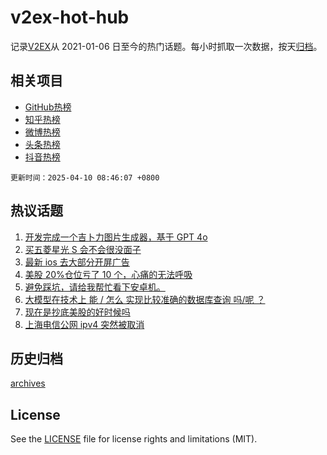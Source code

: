 # v2ex-hot-hub

 记录[V2EX](https://www.v2ex.com/)从 2021-01-06 日至今的热门话题。每小时抓取一次数据，按天[归档](archives)。
 
 ## 相关项目

- [GitHub热榜](https://github.com/snaildev/github-hot-hub)
- [知乎热榜](https://github.com/snaildev/zhihu-hot-hub)
- [微博热榜](https://github.com/snaildev/weibo-hot-hub)
- [头条热榜](https://github.com/snaildev/toutiao-hot-hub)
- [抖音热榜](https://github.com/snaildev/douyin-hot-hub)


 `更新时间：2025-04-10 08:46:07 +0800`

## 热议话题

1. [开发完成一个吉卜力图片生成器，基于 GPT 4o](https://www.v2ex.com/t/1124154)
1. [买五菱星光 S 会不会很没面子](https://www.v2ex.com/t/1124229)
1. [最新 ios 去大部分开屏广告](https://www.v2ex.com/t/1124220)
1. [美股 20%仓位亏了 10 个，心痛的无法呼吸](https://www.v2ex.com/t/1124192)
1. [避免踩坑，请给我帮忙看下安卓机。](https://www.v2ex.com/t/1124188)
1. [大模型在技术上 能 / 怎么 实现比较准确的数据库查询 吗/呢 ？](https://www.v2ex.com/t/1124121)
1. [现在是抄底美股的好时候吗](https://www.v2ex.com/t/1124146)
1. [上海电信公网 ipv4 突然被取消](https://www.v2ex.com/t/1124170)

## 历史归档

[archives](archives)

## License

See the [LICENSE](LICENSE) file for license rights and limitations (MIT).
